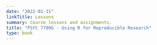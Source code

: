 ```yaml
---
date: "2022-01-31"
linkTitle: Lessons
summary: Course lessons and assignments.
title: "PSYC 7709G - Using R for Reproducible Research"
type: book
---
```

